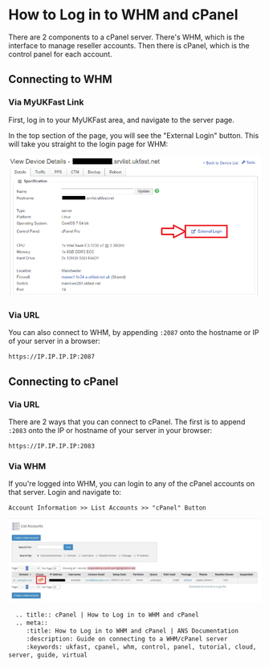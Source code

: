 # How to Log in to WHM and cPanel

There are 2 components to a cPanel server. There's WHM, which is the interface to manage reseller accounts. Then there is cPanel, which is the control panel for each account.

## Connecting to WHM

### Via MyUKFast Link

First, log in to your MyUKFast area, and navigate to the server page.

In the top section of the page, you will see the "External Login" button. This will take you straight to the login page for WHM:

![cPanel MyUKFast Login](files/cpanel_external_login.png)

### Via URL
You can also connect to WHM, by appending `:2087` onto the hostname or IP of your server in a browser:

```none
https://IP.IP.IP.IP:2087
```

## Connecting to cPanel

### Via URL

There are 2 ways that you can connect to cPanel. The first is to append `:2083` onto the IP or hostname of your server in your browser:

```none
https://IP.IP.IP.IP:2083
```

### Via WHM

If you're logged into WHM, you can login to any of the cPanel accounts on that server. Login and navigate to:

```none
Account Information >> List Accounts >> "cPanel" Button
```

![cPanel Button](files/cpanel_connect_from_whm.JPG)

```eval_rst
  .. title:: cPanel | How to Log in to WHM and cPanel
  .. meta::
     :title: How to Log in to WHM and cPanel | ANS Documentation
     :description: Guide on connecting to a WHM/cPanel server
     :keywords: ukfast, cpanel, whm, control, panel, tutorial, cloud, server, guide, virtual
```
